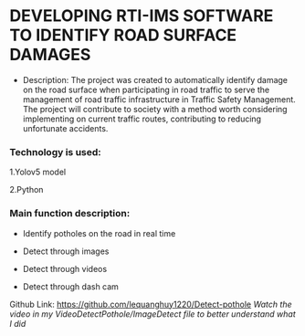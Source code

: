 # DEVELOPING RTI-IMS SOFTWARE TO IDENTIFY ROAD SURFACE DAMAGES
- Description: The project was created to automatically identify damage on the road surface when participating in road traffic to serve the management of road traffic infrastructure in Traffic Safety Management. The project will contribute to society with a method worth considering implementing on current traffic routes, contributing to reducing unfortunate accidents.

### Technology is used:

1.Yolov5 model

2.Python

### Main function description:

+ Identify potholes on the road in real time

+ Detect through images

+ Detect through videos

+ Detect through dash cam

Github Link: https://github.com/lequanghuy1220/Detect-pothole
*Watch the video in my VideoDetectPothole/ImageDetect file to better understand what I did*